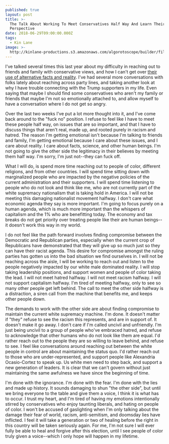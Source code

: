 ```yaml
---
published: true
layout: post
title: >-
  The Talk About Working To Meet Conservatives Half Way And Learn Their
  Perspective
date: 2018-06-29T09:00:00.000Z
tags:
  - Kin Lane
image: >-
  http://kinlane-productions.s3.amazonaws.com/algorotoscope/builder/filtered/76_73_800_500_0_max_0_-5_-1.jpg
---
```

I've talked several times this last year about my difficulty in reaching out to friends and family with conservative views, and how I can't get over [their use of alternative facts and reality](http://kinlane.com/2018/01/12/the-privilege-of-alternate-reality-and-facts/). I've had several more conversations with folks lately about reaching across party lines, and taking another look at why I have trouble connecting with the Trump supporters in my life. Even saying that maybe I should find some conservatives who aren't my family or friends that maybe I'm not so emotionally attached to, and allow myself to have a conversation where I do not get so angry.

Over the last two weeks I've put a lot more thought into it, and I've come back around to the "fuck no" position. I refuse to feel like I have to meet these people half way, on issues that are so important, and that I have to discuss things that aren't real, made up, and rooted purely in racism and hatred. The reason I'm getting emotional isn't because I'm talking to friends and family, I'm getting emotional because I care about these issues, and I care about reality. I care about facts, science, and other human beings. I'm not going to give the other side the legitimacy in their believes by meeting them half way. I'm sorry, I'm just not--they can fuck off.

What I will do, is spend more time reaching out to people of color, different religions, and from other countries. I will spend time sitting down with marginalized people who are impacted by the negative policies of the current administration and their supporters. I will spend time listening to people who do not look and think like me, who are not currently part of the white supremacy nationalism that is taking hold in America. I will not be meeting this damaging nationalist movement halfway. I don't care what economic agenda they say is more important. I'm going to focus purely on a human agenda, which is much more important than the whispers of capitalism and the 1% who are benefitting today. The economy and tax breaks do not get priority over treating people like their are human beings--it doesn't work this way in my world.

I do not feel like the path forward involves finding compromise between the Democratic and Republican parties, especially when the current crop of Republicans have demonstrated that they will give up so much just so they can have their racist agenda. This desire for compromise amongst the ruling parties has gotten us into the bad situation we find ourselves in. I will not be reaching across the aisle, I will be working to reach out and listen to the people negatively impacted by our white male dominated reality. I will stop taking leadership positions, and support women and people of color taking the lead. I will not meet hatred halfway. I will not meet racism halfway. I will not support capitalism halfway. I'm tired of meeting halfway, only to see so many other people get left behind. The call to meet the other side halfway is a distraction, a siren call from the machine that benefits me, and keeps other people down.

The demands to work with the other side are about finding compromise to maintain the current white supremacy machine. I'm done. It doesn't matter if "they" refuse to see the racism this represents, and are in support of. It doesn't make it go away. I don't care if I'm called uncivil and unfriendly. I'm just being uncivil to a group of people who've embraced hatred, and refuse to acknowledge that other humans who do not look like them are equal. I'd rather reach out to the people they are so willing to leave behind, and refuse to see. I feel like conversations around reaching out between the white people in control are about maintaining the status quo. I'd rather reach out to those who are under-represented, and support people like Alexandria Ocasio-Cortez to speak up. Us white men need to step back, and support a new generation of leaders. It is clear that we can't govern without just maintaining the same awfulness we have since the beginning of time.

I'm done with the ignorance. I'm done with the fear. I'm done with the lies and made up history. It sounds damaging to shun "the other side", but until we bring everyone to the table and give them a voice, I think it is what has to occur. I trust my heart, and I'm tired of having my emotions intentionally stirred by conservatives who enjoy taunting liberals, and hating on people of color. I won't be accused of gaslighting when I'm only talking about the damage their fear of world, racism, anti-semitism, and doomsday lies have inflicted. I feel it will take a generation or two of healing before the right in this country will be taken seriously again. For me, I'm not sure I will ever fully be able to heal and forgive after this election, until I see people of color truly given a voice--which I only hope will happen in my lifetime.
